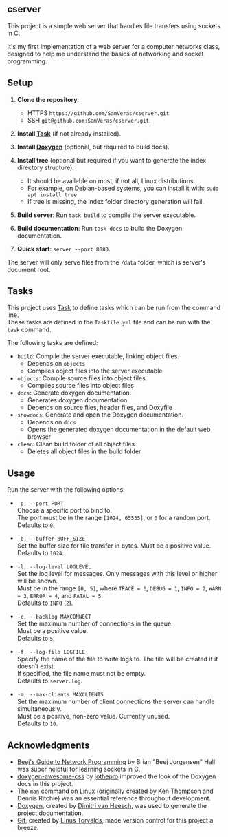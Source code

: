 ## cserver

This project is a simple web server that handles file transfers using sockets in
C.

It's my first implementation of a web server for a computer networks class,
designed to help me understand the basics of networking and socket programming.

## Setup

1. **Clone the repository**:

   - HTTPS `https://github.com/SamVeras/cserver.git`
   - SSH `git@github.com:SamVeras/cserver.git`.

2. **Install [Task](https://taskfile.dev/)** (if not already installed).

3. **Install [Doxygen](https://www.doxygen.nl)** (optional, but required to build
   docs).

4. **Install tree** (optional but required if you want to generate the index directory structure):

   - It should be available on most, if not all, Linux distributions.
   - For example, on Debian-based systems, you can install it with: `sudo apt install tree`
   - If tree is missing, the index folder directory generation will fail.

5. **Build server**: Run `task build` to compile the server executable.

6. **Build documentation**: Run `task docs` to build the Doxygen documentation.

7. **Quick start**: `server --port 8080`.

The server will only serve files from the `/data` folder, which is server's
document root.

## Tasks

This project uses [Task](https://taskfile.dev/) to define tasks which can be run
from the command line.\
These tasks are defined in the `Taskfile.yml` file and can be run with the
`task` command.

The following tasks are defined:

- `build`: Compile the server executable, linking object files.
  - Depends on `objects`
  - Compiles object files into the server executable
- `objects`: Compile source files into object files.
  - Compiles source files into object files
- `docs`: Generate doxygen documentation.
  - Generates doxygen documentation
  - Depends on source files, header files, and Doxyfile
- `showdocs`: Generate and open the Doxygen documentation.
  - Depends on `docs`
  - Opens the generated doxygen documentation in the default web browser
- `clean`: Clean build folder of all object files.
  - Deletes all object files in the build folder

## Usage

Run the server with the following options:

- `-p, --port PORT`  
  Choose a specific port to bind to.\
  The port must be in the range `[1024, 65535]`, or `0` for a random port.\
  Defaults to `0`.

- `-b, --buffer BUFF_SIZE`  
  Set the buffer size for file transfer in bytes. Must be a positive value.\
  Defaults to `1024`.

- `-l, --log-level LOGLEVEL`  
  Set the log level for messages. Only messages with this level or higher will
  be shown.\
  Must be in the range `[0, 5]`, where `TRACE = 0`, `DEBUG = 1`, `INFO = 2`,
  `WARN = 3`, `ERROR = 4`, and `FATAL = 5`.\
  Defaults to `INFO` (`2`).

- `-c, --backlog MAXCONNECT`  
  Set the maximum number of connections in the queue.\
  Must be a positive value.\
  Defaults to `5`.

- `-f, --log-file LOGFILE`  
  Specify the name of the file to write logs to. The file will be created if it
  doesn’t exist.\
  If specified, the file name must not be empty.\
  Defaults to `server.log`.

- `-m, --max-clients MAXCLIENTS`  
  Set the maximum number of client connections the server can handle
  simultaneously.\
  Must be a positive, non-zero value. Currently unused.\
  Defaults to `10`.

## Acknowledgments

- [Beej's Guide to Network Programming](https://beej.us/guide/bgnet/) by Brian
  "Beej Jorgensen" Hall was super helpful for learning sockets in C.
- [doxygen-awesome-css](https://github.com/jothepro/doxygen-awesome-css) by
  [jothepro](https://github.com/jothepro) improved the look of the Doxygen docs
  in this project.
- The `man` command on Linux (originally created by Ken Thompson and Dennis
  Ritchie) was an essential reference throughout development.
- [Doxygen](https://www.doxygen.nl), created by [Dimitri van
  Heesch](https://github.com/doxygen/), was used to generate the project
  documentation.
- [Git](https://git-scm.com/), created by [Linus
  Torvalds](https://github.com/torvalds/), made version control for this project
  a breeze.
